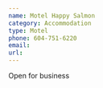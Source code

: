 ```yaml
---
name: Motel Happy Salmon
category: Accommodation
type: Motel
phone: 604-751-6220
email: 
url: 
---
```


Open for business